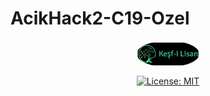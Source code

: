 # AcikHack2-C19-Ozel

<p align="center">
 <a href="http://kesf-i-lisan.co/"><img src="https://github.com/Kesf-i-Lisan/AcikHack2-C19-Ozel/blob/master/dosyalar/kesf_i_lisan_logo.png" style="border-radius:60% !important;  width:20% !important; height:20% !important; " align="center"/></a>
</p>
<p align="center">

  <a href="https://github.com/kefranabg/readme-md-generator/blob/master/LICENSE">
    <img alt="License: MIT" src="https://img.shields.io/badge/license-MIT-yellow.svg" target="_blank" />
  </a>
</p>
